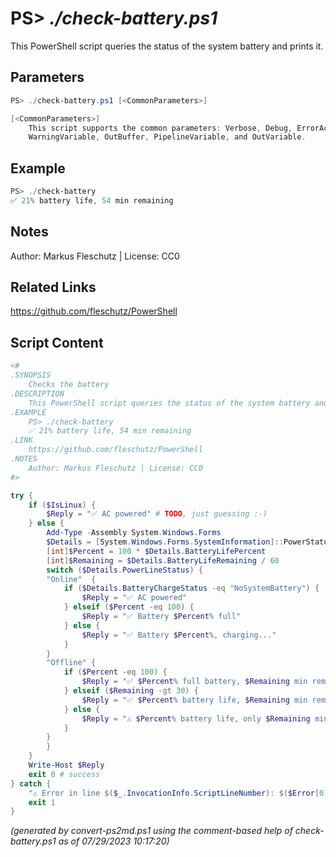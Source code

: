 PS> *./check-battery.ps1*
====================

This PowerShell script queries the status of the system battery and prints it.

Parameters
----------
```powershell
PS> ./check-battery.ps1 [<CommonParameters>]

[<CommonParameters>]
    This script supports the common parameters: Verbose, Debug, ErrorAction, ErrorVariable, WarningAction, 
    WarningVariable, OutBuffer, PipelineVariable, and OutVariable.
```

Example
-------
```powershell
PS> ./check-battery
✅ 21% battery life, 54 min remaining

```

Notes
-----
Author: Markus Fleschutz | License: CC0

Related Links
-------------
https://github.com/fleschutz/PowerShell

Script Content
--------------
```powershell
<#
.SYNOPSIS
	Checks the battery
.DESCRIPTION
	This PowerShell script queries the status of the system battery and prints it.
.EXAMPLE
	PS> ./check-battery
	✅ 21% battery life, 54 min remaining
.LINK
	https://github.com/fleschutz/PowerShell
.NOTES
	Author: Markus Fleschutz | License: CC0
#>

try {
	if ($IsLinux) {
		$Reply = "✅ AC powered" # TODO, just guessing :-)
	} else {
		Add-Type -Assembly System.Windows.Forms
		$Details = [System.Windows.Forms.SystemInformation]::PowerStatus
		[int]$Percent = 100 * $Details.BatteryLifePercent
		[int]$Remaining = $Details.BatteryLifeRemaining / 60
		switch ($Details.PowerLineStatus) {
		"Online"  {
			if ($Details.BatteryChargeStatus -eq "NoSystemBattery") {
				$Reply = "✅ AC powered"
			} elseif ($Percent -eq 100) {
				$Reply = "✅ Battery $Percent% full"
			} else {
				$Reply = "✅ Battery $Percent%, charging..."
			}
		}
		"Offline" {
			if ($Percent -eq 100) {
				$Reply = "✅ $Percent% full battery, $Remaining min remaining"
			} elseif ($Remaining -gt 30) {
				$Reply = "✅ $Percent% battery life, $Remaining min remaining"
			} else {
				$Reply = "⚠️ $Percent% battery life, only $Remaining min remaining"
			}
		}
		}
	}
	Write-Host $Reply
	exit 0 # success
} catch {
	"⚠️ Error in line $($_.InvocationInfo.ScriptLineNumber): $($Error[0])"
	exit 1
}
```

*(generated by convert-ps2md.ps1 using the comment-based help of check-battery.ps1 as of 07/29/2023 10:17:20)*
